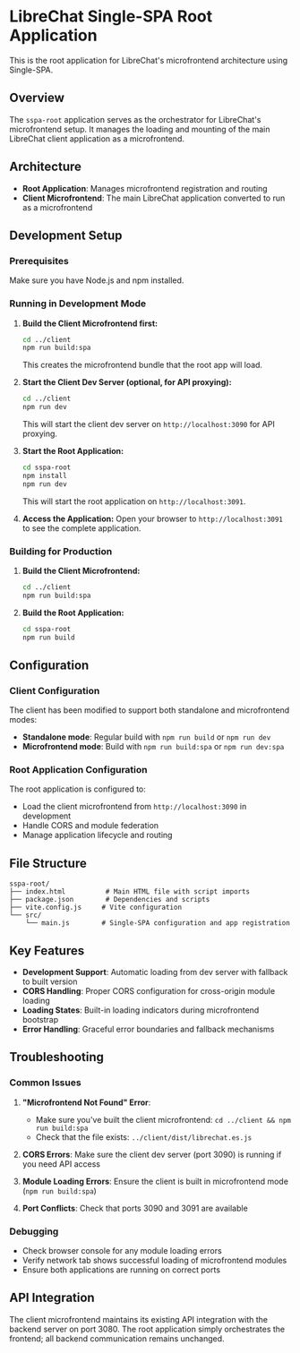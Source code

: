 # LibreChat Single-SPA Root Application

This is the root application for LibreChat's microfrontend architecture using Single-SPA.

## Overview

The `sspa-root` application serves as the orchestrator for LibreChat's microfrontend setup. It manages the loading and mounting of the main LibreChat client application as a microfrontend.

## Architecture

- **Root Application**: Manages microfrontend registration and routing
- **Client Microfrontend**: The main LibreChat application converted to run as a microfrontend

## Development Setup

### Prerequisites

Make sure you have Node.js and npm installed.

### Running in Development Mode

1. **Build the Client Microfrontend first:**
   ```bash
   cd ../client
   npm run build:spa
   ```
   This creates the microfrontend bundle that the root app will load.

2. **Start the Client Dev Server (optional, for API proxying):**
   ```bash
   cd ../client
   npm run dev
   ```
   This will start the client dev server on `http://localhost:3090` for API proxying.

3. **Start the Root Application:**
   ```bash
   cd sspa-root
   npm install
   npm run dev
   ```
   This will start the root application on `http://localhost:3091`.

4. **Access the Application:**
   Open your browser to `http://localhost:3091` to see the complete application.

### Building for Production

1. **Build the Client Microfrontend:**
   ```bash
   cd ../client
   npm run build:spa
   ```

2. **Build the Root Application:**
   ```bash
   cd sspa-root
   npm run build
   ```

## Configuration

### Client Configuration

The client has been modified to support both standalone and microfrontend modes:

- **Standalone mode**: Regular build with `npm run build` or `npm run dev`
- **Microfrontend mode**: Build with `npm run build:spa` or `npm run dev:spa`

### Root Application Configuration

The root application is configured to:
- Load the client microfrontend from `http://localhost:3090` in development
- Handle CORS and module federation
- Manage application lifecycle and routing

## File Structure

```
sspa-root/
├── index.html          # Main HTML file with script imports
├── package.json        # Dependencies and scripts
├── vite.config.js     # Vite configuration
└── src/
    └── main.js        # Single-SPA configuration and app registration
```

## Key Features

- **Development Support**: Automatic loading from dev server with fallback to built version
- **CORS Handling**: Proper CORS configuration for cross-origin module loading
- **Loading States**: Built-in loading indicators during microfrontend bootstrap
- **Error Handling**: Graceful error boundaries and fallback mechanisms

## Troubleshooting

### Common Issues

1. **"Microfrontend Not Found" Error**: 
   - Make sure you've built the client microfrontend: `cd ../client && npm run build:spa`
   - Check that the file exists: `../client/dist/librechat.es.js`
   
2. **CORS Errors**: Make sure the client dev server (port 3090) is running if you need API access

3. **Module Loading Errors**: Ensure the client is built in microfrontend mode (`npm run build:spa`)

4. **Port Conflicts**: Check that ports 3090 and 3091 are available

### Debugging

- Check browser console for any module loading errors
- Verify network tab shows successful loading of microfrontend modules
- Ensure both applications are running on correct ports

## API Integration

The client microfrontend maintains its existing API integration with the backend server on port 3080. The root application simply orchestrates the frontend; all backend communication remains unchanged.